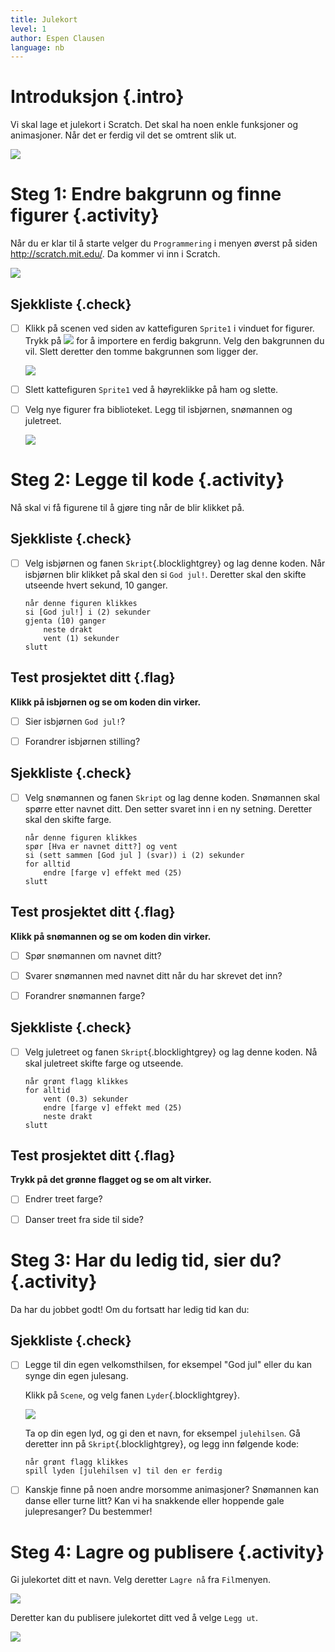 ```yaml
---
title: Julekort
level: 1
author: Espen Clausen
language: nb
---
```


# Introduksjon {.intro}

Vi skal lage et julekort i Scratch. Det skal ha noen enkle funksjoner
og animasjoner. Når det er ferdig vil det se omtrent slik ut.

![](julekort.png)

# Steg 1: Endre bakgrunn og finne figurer {.activity}

Når du er klar til å starte velger du `Programmering` i menyen øverst
på siden <http://scratch.mit.edu/>. Da kommer vi inn i Scratch.

![](programmering.png)

## Sjekkliste {.check}

- [ ] Klikk på scenen ved siden av kattefiguren `Sprite1` i vinduet for
  figurer. Trykk på ![](../bilder/bakgrunn-fra-bibliotek.png) for å
  importere en ferdig bakgrunn. Velg den bakgrunnen du vil. Slett
  deretter den tomme bakgrunnen som ligger der.

  ![](ny_bakgrunn.png)

- [ ] Slett kattefiguren `Sprite1` ved å høyreklikke på ham og slette.

- [ ] Velg nye figurer fra biblioteket. Legg til isbjørnen, snømannen og
  juletreet.

  ![](velg_figurer.png)

# Steg 2: Legge til kode {.activity}

Nå skal vi få figurene til å gjøre ting når de blir klikket på.

## Sjekkliste {.check}

- [ ] Velg isbjørnen og fanen `Skript`{.blocklightgrey} og lag denne
  koden. Når isbjørnen blir klikket på skal den si `God jul!`.
  Deretter skal den skifte utseende hvert sekund, 10 ganger.

  ```blocks
  når denne figuren klikkes
  si [God jul!] i (2) sekunder
  gjenta (10) ganger
      neste drakt
      vent (1) sekunder
  slutt
  ```

## Test prosjektet ditt {.flag}

__Klikk på isbjørnen og se om koden din virker.__

- [ ] Sier isbjørnen `God jul!`?

- [ ] Forandrer isbjørnen stilling?

## Sjekkliste {.check}

- [ ] Velg snømannen og fanen `Skript` og lag denne koden.  Snømannen skal
  spørre etter navnet ditt. Den setter svaret inn i en ny
  setning. Deretter skal den skifte farge.

  ```blocks
  når denne figuren klikkes
  spør [Hva er navnet ditt?] og vent
  si (sett sammen [God jul ] (svar)) i (2) sekunder
  for alltid
      endre [farge v] effekt med (25)
  slutt
  ```

## Test prosjektet ditt {.flag}

__Klikk på snømannen og se om koden din virker.__

- [ ] Spør snømannen om navnet ditt?

- [ ] Svarer snømannen med navnet ditt når du har skrevet det inn?

- [ ] Forandrer snømannen farge?

## Sjekkliste {.check}

- [ ] Velg juletreet og fanen `Skript`{.blocklightgrey} og lag denne
koden.  Nå skal juletreet skifte farge og utseende.

  ```blocks
  når grønt flagg klikkes
  for alltid
      vent (0.3) sekunder
      endre [farge v] effekt med (25)
      neste drakt
  slutt
  ```

## Test prosjektet ditt {.flag}

__Trykk på det grønne flagget og se om alt virker.__

- [ ] Endrer treet farge?

- [ ] Danser treet fra side til side?

# Steg 3: Har du ledig tid, sier du? {.activity}

Da har du jobbet godt! Om du fortsatt har ledig tid kan du:

## Sjekkliste {.check}

- [ ] Legge til din egen velkomsthilsen, for eksempel "God jul" eller du
kan synge din egen julesang.

  Klikk på `Scene`, og velg fanen `Lyder`{.blocklightgrey}.

  ![](lyder.png)

  Ta op din egen lyd, og gi den et navn, for eksempel
  `julehilsen`. Gå deretter inn på `Skript`{.blocklightgrey}, og
  legg inn følgende kode:

  ```blocks
  når grønt flagg klikkes
  spill lyden [julehilsen v] til den er ferdig
  ```

- [ ] Kanskje finne på noen andre morsomme animasjoner? Snømannen kan
danse eller turne litt? Kan vi ha snakkende eller hoppende gale
julepresanger? Du bestemmer!

# Steg 4: Lagre og publisere {.activity}

Gi julekortet ditt et navn. Velg deretter `Lagre nå` fra `Fil`menyen.

![](lagre.png)

Deretter kan du publisere julekortet ditt ved å velge `Legg ut`.

![](leggut.png)
